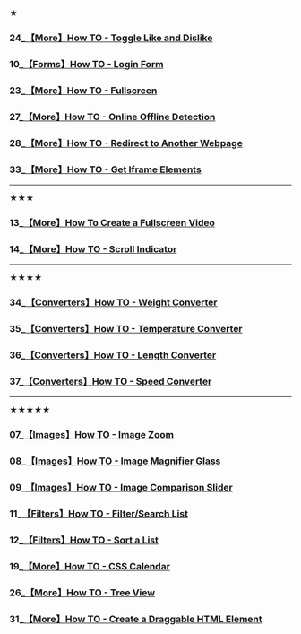 ★ 
### 24_[【More】How TO - Toggle Like and Dislike](https://www.w3schools.com/howto/howto_js_toggle_like.asp)
### 10_[【Forms】How TO - Login Form](https://www.w3schools.com/howto/howto_css_login_form.asp)
### 23_[【More】How TO - Fullscreen](https://www.w3schools.com/howto/howto_js_fullscreen.asp)
### 27_[【More】How TO - Online Offline Detection](https://www.w3schools.com/howto/howto_js_offline_detection.asp)
### 28_[【More】How TO - Redirect to Another Webpage](https://www.w3schools.com/howto/howto_js_redirect_webpage.asp)
### 33_[【More】How TO - Get Iframe Elements](https://www.w3schools.com/howto/howto_js_element_iframe.asp)



****
★★★
### 13_[【More】How To Create a Fullscreen Video](https://www.w3schools.com/howto/howto_css_fullscreen_video.asp)
### 14_[【More】How TO - Scroll Indicator](https://www.w3schools.com/howto/howto_js_scroll_indicator.asp)



****
★★★★
### 34_[【Converters】How TO - Weight Converter](https://www.w3schools.com/howto/howto_js_weight_converter.asp)
### 35_[【Converters】How TO - Temperature Converter](https://www.w3schools.com/howto/howto_js_temperature_converter.asp)
### 36_[【Converters】How TO - Length Converter](https://www.w3schools.com/howto/howto_js_length_converter.asp)
### 37_[【Converters】How TO - Speed Converter](https://www.w3schools.com/howto/howto_js_speed_converter.asp)



****
★★★★★
### 07_[【Images】How TO - Image Zoom](https://www.w3schools.com/howto/howto_js_image_zoom.asp)
### 08_[【Images】How TO - Image Magnifier Glass](https://www.w3schools.com/howto/howto_js_image_magnifier_glass.asp)
### 09_[【Images】How TO - Image Comparison Slider](https://www.w3schools.com/howto/howto_js_image_comparison.asp)
### 11_[【Filters】How TO - Filter/Search List](https://www.w3schools.com/howto/howto_js_filter_lists.asp)
### 12_[【Filters】How TO - Sort a List](https://www.w3schools.com/howto/howto_js_sort_list.asp)
### 19_[【More】How TO - CSS Calendar](https://www.w3schools.com/howto/howto_css_calendar.asp)
### 26_[【More】How TO - Tree View](https://www.w3schools.com/howto/howto_js_treeview.asp)
### 31_[【More】How TO - Create a Draggable HTML Element](https://www.w3schools.com/howto/howto_js_draggable.asp)





